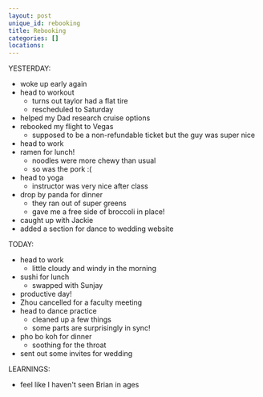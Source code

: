 ```yaml
---
layout: post
unique_id: rebooking
title: Rebooking
categories: []
locations: 
---
```


YESTERDAY:
* woke up early again
* head to workout
  * turns out taylor had a flat tire
  * rescheduled to Saturday
* helped my Dad research cruise options
* rebooked my flight to Vegas
  * supposed to be a non-refundable ticket but the guy was super nice
* head to work
* ramen for lunch!
  * noodles were more chewy than usual
  * so was the pork :(
* head to yoga
  * instructor was very nice after class
* drop by panda for dinner
  * they ran out of super greens
  * gave me a free side of broccoli in place!
* caught up with Jackie
* added a section for dance to wedding website

TODAY:
* head to work
  * little cloudy and windy in the morning
* sushi for lunch
  * swapped with Sunjay
* productive day!
* Zhou cancelled for a faculty meeting
* head to dance practice
  * cleaned up a few things
  * some parts are surprisingly in sync!
* pho bo koh for dinner
  * soothing for the throat
* sent out some invites for wedding

LEARNINGS:
* feel like I haven't seen Brian in ages
